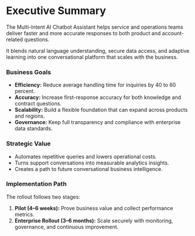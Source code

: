 # Executive Summary

The Multi-Intent AI Chatbot Assistant helps service and operations teams deliver faster and more accurate responses to both product and account-related questions.

It blends natural language understanding, secure data access, and adaptive learning into one conversational platform that scales with the business.

### Business Goals
- **Efficiency:** Reduce average handling time for inquiries by 40 to 60 percent.  
- **Accuracy:** Increase first-response accuracy for both knowledge and contract questions.  
- **Scalability:** Build a flexible foundation that can expand across products and regions.  
- **Governance:** Keep full transparency and compliance with enterprise data standards.

### Strategic Value
- Automates repetitive queries and lowers operational costs.  
- Turns support conversations into measurable analytics insights.  
- Creates a path to future conversational business intelligence.

### Implementation Path
The rollout follows two stages:
1. **Pilot (4–6 weeks):** Prove business value and collect performance metrics.  
2. **Enterprise Rollout (3–6 months):** Scale securely with monitoring, governance, and continuous improvement.
